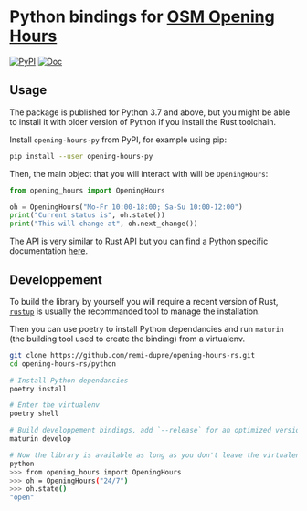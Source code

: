 Python bindings for [OSM Opening Hours](https://github.com/remi-dupre/opening-hours-rs)
=======================================

[![PyPI](https://img.shields.io/pypi/v/opening-hours-py)](https://pypi.org/project/opening-hours-py/)
[![Doc](https://img.shields.io/badge/doc-pdoc-blue)](https://remi-dupre.github.io/opening-hours-rs/opening_hours.html)


Usage
-----

The package is published for Python 3.7 and above, but you might be able to install it
with older version of Python if you install the Rust toolchain.

Install `opening-hours-py` from PyPI, for example using pip:

```bash
pip install --user opening-hours-py
```

Then, the main object that you will interact with will be `OpeningHours`:

```python
from opening_hours import OpeningHours

oh = OpeningHours("Mo-Fr 10:00-18:00; Sa-Su 10:00-12:00")
print("Current status is", oh.state())
print("This will change at", oh.next_change())
```

The API is very similar to Rust API but you can find a Python specific
documentation [here](https://remi-dupre.github.io/opening-hours-rs/opening_hours.html).


Developpement
-------------

To build the library by yourself you will require a recent version of Rust,
[`rustup`](https://www.rust-lang.org/tools/install) is usually the recommanded
tool to manage the installation.

Then you can use poetry to install Python dependancies and run `maturin` (the
building tool used to create the binding) from a virtualenv.

```bash
git clone https://github.com/remi-dupre/opening-hours-rs.git
cd opening-hours-rs/python

# Install Python dependancies
poetry install

# Enter the virtualenv
poetry shell

# Build developpement bindings, add `--release` for an optimized version
maturin develop

# Now the library is available as long as you don't leave the virtualenv
python
>>> from opening_hours import OpeningHours
>>> oh = OpeningHours("24/7")
>>> oh.state()
"open"
```
